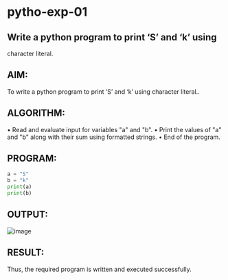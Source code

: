 # pytho-exp-01
## Write a python program to print ‘S’ and ‘k’ using
character literal.
## AIM:
To write a python program to print ‘S’ and ‘k’ using character literal..
## ALGORITHM:
•	Read and evaluate input for variables "a" and "b".
•	Print the values of "a" and "b" along with their sum using formatted strings.
•	End of the program.
## PROGRAM:
```python
a = "S"
b = "k"
print(a)
print(b)
 ```
## OUTPUT:
     
 ![image](https://github.com/user-attachments/assets/78f6738a-33f8-499e-a469-8fe93fc326a2)


## RESULT:
Thus, the required program is written and executed successfully.
